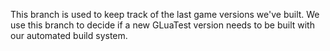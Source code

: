 This branch is used to keep track of the last game versions we've built.
We use this branch to decide if a new GLuaTest version needs to be built with our automated build system.
